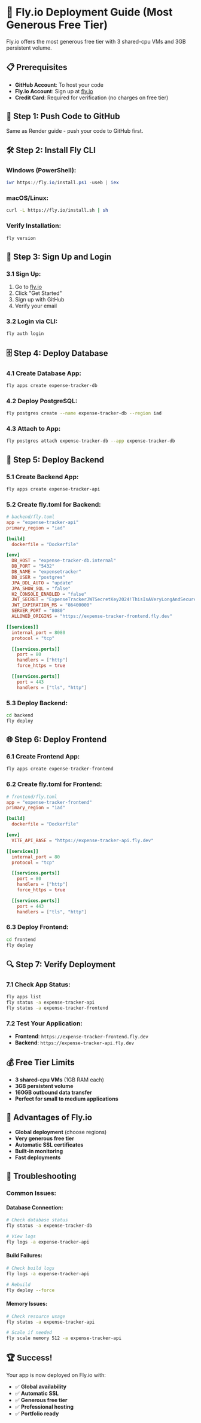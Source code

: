 # 🚀 Fly.io Deployment Guide (Most Generous Free Tier)

Fly.io offers the most generous free tier with 3 shared-cpu VMs and 3GB persistent volume.

## 📋 Prerequisites

- **GitHub Account**: To host your code
- **Fly.io Account**: Sign up at [fly.io](https://fly.io)
- **Credit Card**: Required for verification (no charges on free tier)

## 🔄 Step 1: Push Code to GitHub

Same as Render guide - push your code to GitHub first.

## 🛠️ Step 2: Install Fly CLI

### **Windows (PowerShell):**
```powershell
iwr https://fly.io/install.ps1 -useb | iex
```

### **macOS/Linux:**
```bash
curl -L https://fly.io/install.sh | sh
```

### **Verify Installation:**
```bash
fly version
```

## 🔐 Step 3: Sign Up and Login

### **3.1 Sign Up:**
1. Go to [fly.io](https://fly.io)
2. Click "Get Started"
3. Sign up with GitHub
4. Verify your email

### **3.2 Login via CLI:**
```bash
fly auth login
```

## 🗄️ Step 4: Deploy Database

### **4.1 Create Database App:**
```bash
fly apps create expense-tracker-db
```

### **4.2 Deploy PostgreSQL:**
```bash
fly postgres create --name expense-tracker-db --region iad
```

### **4.3 Attach to App:**
```bash
fly postgres attach expense-tracker-db --app expense-tracker-db
```

## 🔧 Step 5: Deploy Backend

### **5.1 Create Backend App:**
```bash
fly apps create expense-tracker-api
```

### **5.2 Create fly.toml for Backend:**
```toml
# backend/fly.toml
app = "expense-tracker-api"
primary_region = "iad"

[build]
  dockerfile = "Dockerfile"

[env]
  DB_HOST = "expense-tracker-db.internal"
  DB_PORT = "5432"
  DB_NAME = "expensetracker"
  DB_USER = "postgres"
  JPA_DDL_AUTO = "update"
  JPA_SHOW_SQL = "false"
  H2_CONSOLE_ENABLED = "false"
  JWT_SECRET = "ExpenseTrackerJWTSecretKey2024!ThisIsAVeryLongAndSecureKeyForProductionUseWithMinimum256Bits"
  JWT_EXPIRATION_MS = "86400000"
  SERVER_PORT = "8080"
  ALLOWED_ORIGINS = "https://expense-tracker-frontend.fly.dev"

[[services]]
  internal_port = 8080
  protocol = "tcp"

  [[services.ports]]
    port = 80
    handlers = ["http"]
    force_https = true

  [[services.ports]]
    port = 443
    handlers = ["tls", "http"]
```

### **5.3 Deploy Backend:**
```bash
cd backend
fly deploy
```

## 🌐 Step 6: Deploy Frontend

### **6.1 Create Frontend App:**
```bash
fly apps create expense-tracker-frontend
```

### **6.2 Create fly.toml for Frontend:**
```toml
# frontend/fly.toml
app = "expense-tracker-frontend"
primary_region = "iad"

[build]
  dockerfile = "Dockerfile"

[env]
  VITE_API_BASE = "https://expense-tracker-api.fly.dev"

[[services]]
  internal_port = 80
  protocol = "tcp"

  [[services.ports]]
    port = 80
    handlers = ["http"]
    force_https = true

  [[services.ports]]
    port = 443
    handlers = ["tls", "http"]
```

### **6.3 Deploy Frontend:**
```bash
cd frontend
fly deploy
```

## 🔍 Step 7: Verify Deployment

### **7.1 Check App Status:**
```bash
fly apps list
fly status -a expense-tracker-api
fly status -a expense-tracker-frontend
```

### **7.2 Test Your Application:**
- **Frontend**: `https://expense-tracker-frontend.fly.dev`
- **Backend**: `https://expense-tracker-api.fly.dev`

## 💰 Free Tier Limits

- **3 shared-cpu VMs** (1GB RAM each)
- **3GB persistent volume**
- **160GB outbound data transfer**
- **Perfect for small to medium applications**

## 🎯 Advantages of Fly.io

- **Global deployment** (choose regions)
- **Very generous free tier**
- **Automatic SSL certificates**
- **Built-in monitoring**
- **Fast deployments**

## 🔧 Troubleshooting

### **Common Issues:**

#### **Database Connection:**
```bash
# Check database status
fly status -a expense-tracker-db

# View logs
fly logs -a expense-tracker-api
```

#### **Build Failures:**
```bash
# Check build logs
fly logs -a expense-tracker-api

# Rebuild
fly deploy --force
```

#### **Memory Issues:**
```bash
# Check resource usage
fly status -a expense-tracker-api

# Scale if needed
fly scale memory 512 -a expense-tracker-api
```

## 🏆 Success!

Your app is now deployed on Fly.io with:
- ✅ **Global availability**
- ✅ **Automatic SSL**
- ✅ **Generous free tier**
- ✅ **Professional hosting**
- ✅ **Portfolio ready**
